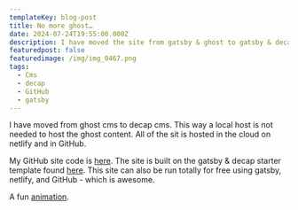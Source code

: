```yaml
---
templateKey: blog-post
title: No more ghost…
date: 2024-07-24T19:55:00.000Z
description: I have moved the site from gatsby & ghost to gatsby & decap cms.
featuredpost: false
featuredimage: /img/img_0467.png
tags:
  - Cms
  - decap
  - GitHub
  - gatsby
---
```

I have moved from ghost cms to decap cms.  This way a local host is not needed to host the ghost content.  All of the sit is hosted in the cloud on netlify and in GitHub.

My GitHub site code is [here](https://github.com/gdohmeier/thedohmeiers-gatsby-decap-cms/tree/main).   The site is built on the gatsby & decap starter template found [here](https://decapcms.org/docs/start-with-a-template/).  This site can also be run totally for free using gatsby, netlify, and GitHub - which is awesome.

A fun [animation](https://www.youtube.com/watch?v=iRIrk8xHhCM&t=22s).

